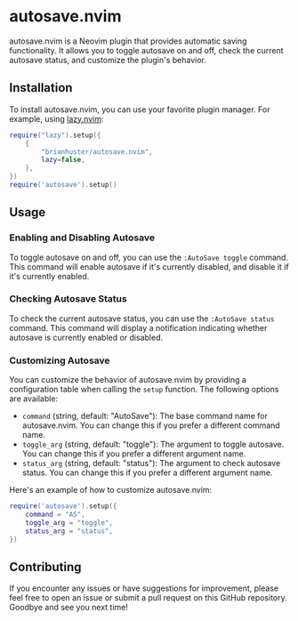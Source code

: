 # autosave.nvim

autosave.nvim is a Neovim plugin that provides automatic saving functionality. It allows you to toggle autosave on and off, check the current autosave status, and customize the plugin's behavior.

## Installation

To install autosave.nvim, you can use your favorite plugin manager. For example, using [lazy.nvim](https://github.com/folke/lazy.nvim):

```lua
require("lazy").setup({
    {
        "brianhuster/autosave.nvim",
        lazy=false,
    },
})
require('autosave').setup()
```

## Usage

### Enabling and Disabling Autosave

To toggle autosave on and off, you can use the `:AutoSave toggle` command. This command will enable autosave if it's currently disabled, and disable it if it's currently enabled.

### Checking Autosave Status

To check the current autosave status, you can use the `:AutoSave status` command. This command will display a notification indicating whether autosave is currently enabled or disabled.

### Customizing Autosave

You can customize the behavior of autosave.nvim by providing a configuration table when calling the `setup` function. The following options are available:

- `command` (string, default: "AutoSave"): The base command name for autosave.nvim. You can change this if you prefer a different command name.
- `toggle_arg` (string, default: "toggle"): The argument to toggle autosave. You can change this if you prefer a different argument name.
- `status_arg` (string, default: "status"): The argument to check autosave status. You can change this if you prefer a different argument name.

Here's an example of how to customize autosave.nvim:

```lua
require('autosave').setup({
    command = "AS",
    toggle_arg = "toggle",
    status_arg = "status",
})
```

## Contributing

If you encounter any issues or have suggestions for improvement, please feel free to open an issue or submit a pull request on this GitHub repository. Goodbye and see you next time!


